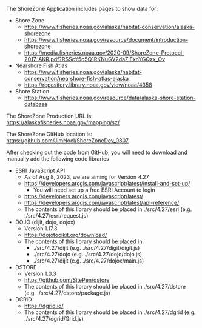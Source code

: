 The ShoreZone Application includes pages to show data for:
* Shore Zone
  * https://www.fisheries.noaa.gov/alaska/habitat-conservation/alaska-shorezone
  * https://www.fisheries.noaa.gov/resource/document/introduction-shorezone
  * https://media.fisheries.noaa.gov/2020-09/ShoreZone-Protocol-2017-AKR.pdf?RSScY5o5Q1RKNuGV2daZiExnYGQzx_Ov
* Nearshore Fish Atlas
  * https://www.fisheries.noaa.gov/alaska/habitat-conservation/nearshore-fish-atlas-alaska 
  * https://repository.library.noaa.gov/view/noaa/4358
* Shore Station
  * https://www.fisheries.noaa.gov/resource/data/alaska-shore-station-database

The ShoreZone Production URL is:
https://alaskafisheries.noaa.gov/mapping/sz/

The ShoreZone GitHub location is:
https://github.com/JimNoel/ShoreZoneDev_0807

After checking out the code from GitHub, you will need to download and manually add the following code libraries
* ESRI JavaScript API 
  * As of Aug 8, 2023, we are aiming for Version 4.27
  * https://developers.arcgis.com/javascript/latest/install-and-set-up/
    * You will need set up a free ESRI Account to login
  * https://developers.arcgis.com/javascript/latest/
  * https://developers.arcgis.com/javascript/latest/api-reference/
  * The contents of this library should be placed in ./src/4.27/esri (e.g. ./src/4.27/esri/request.js)
* DOJO (dijit, dojo, dojox)
  * Version 1.17.3 
  * https://dojotoolkit.org/download/
  * The contents of this library should be placed in:
    * ./src/4.27/dijit (e.g. ./src/4.27/digit/digit.js)
    * ./src/4.27/dojo (e.g. ./src/4.27/dojo/dojo.js)
    * ./src/4.27/dijit (e.g. ./src/4.27/dojox/main.js)
* DSTORE
  * Version 1.0.3
  * https://github.com/SitePen/dstore
  * The contents of this library should be placed in ./src/4.27/dstore (e.g. ./src/4.27/dstore/package.js)
* DGRID
  * https://dgrid.io/
  * The contents of this library should be placed in ./src/4.27/dgrid (e.g. ./src/4.27/dgrid/Grid.js)